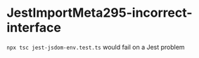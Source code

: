 # JestImportMeta295-incorrect-interface


```npx tsc jest-jsdom-env.test.ts``` would fail on a Jest problem

